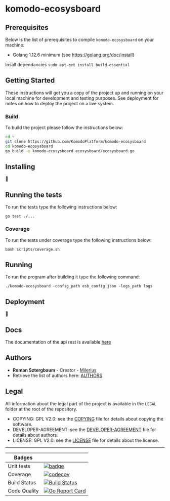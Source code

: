 # komodo-ecosysboard

## Prerequisites

Below is the list of prerequisites to compile `komodo-ecosysboard` on your machine:

- Golang 1.12.6 minimum (see https://golang.org/doc/install)

Insall dependancies
`sudo apt-get install build-essential`

## Getting Started

These instructions will get you a copy of the project up and running on your local machine for development and testing purposes.
See deployment for notes on how to deploy the project on a live system.

### Build

To build the project please follow the instructions below:


```bash
cd ~
git clone https://github.com/KomodoPlatform/komodo-ecosysboard
cd komodo-ecosysboard
go build -o komodo-ecosysboard ecosysboard/ecosysboard.go
```

## Installing

:construction:

## Running the tests

To run the tests type the following instructions below:

```
go test ./...
```

### Coverage

To run the tests under coverage type the following instructions below:

```
bash scripts/coverage.sh 
```

## Running

To run the program after building it type the following command:

```
./komodo-ecosysboard -config_path esb_config.json -logs_path logs
```

## Deployment

:construction:

## Docs

The documentation of the api rest is available [here](./docs/api.md)

## Authors

-  **Roman Sztergbaum** - Creator - [Milerius](https://github.com/Milerius)
- Retrieve the list of authors here: [AUTHORS](LEGAL/AUTHORS)

## Legal

All information about the legal part of the project is available in the `LEGAL` folder at the root of the repository.

- COPYING: GPL V2.0: see the [COPYING](LEGAL/COPYING) file for details about copying the software.
- DEVELOPER-AGREEMENT: see the [DEVELOPER-AGREEMENT](LEGAL/DEVELOPER-AGREEMENT) file for details about authors.
- LICENSE: GPL V2.0: see the [LICENSE](LEGAL/LICENSE) file for details about the license.

***

| Badges     |                                                                                                                                                              |
|------------|--------------------------------------------------------------------------------------------------------------------------------------------------------------|
| Unit tests | [![badge](https://report.ci/status/KomodoPlatform/komodo-ecosysboard/badge.svg?branch=master)](https://report.ci/status/KomodoPlatform/komodo-ecosysboard?branch=master) |
| Coverage   | [![codecov](https://codecov.io/gh/KomodoPlatform/komodo-ecosysboard/branch/master/graph/badge.svg)](https://codecov.io/gh/KomodoPlatform/komodo-ecosysboard)                                                                                                                                                              |
| Build Status | [![Build Status](https://travis-ci.com/KomodoPlatform/komodo-ecosysboard.svg?branch=master)](https://travis-ci.com/KomodoPlatform/komodo-ecosysboard)                                                                                                                                                              |
| Code Quality | [![Go Report Card](https://goreportcard.com/badge/github.com/KomodoPlatform/komodo-ecosysboard)](https://goreportcard.com/report/github.com/KomodoPlatform/komodo-ecosysboard)
